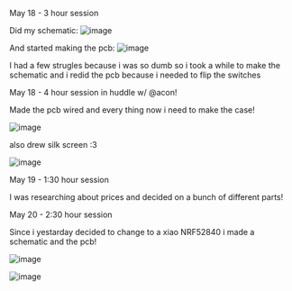 May 18 - 3 hour session

Did my schematic:
![image](https://github.com/user-attachments/assets/1e44dde6-1a90-4fac-bc7a-6578a551be36)

And started making the pcb:
![image](https://github.com/user-attachments/assets/e506a037-55b9-4ad1-b5d8-cea2edd45712)

I had a few strugles because i was so dumb so i took a while to make the schematic and i redid the pcb because i needed to flip the switches

May 18 - 4 hour session in huddle w/ @acon!

Made the pcb wired and every thing now i need to make the case!

![image](https://hc-cdn.hel1.your-objectstorage.com/s/v3/96c6e621ed6efd4eb73a627d444852044931dd26_image.png)

also drew silk screen :3

![image](https://hc-cdn.hel1.your-objectstorage.com/s/v3/3739aa13ad6cda50378e6f8f8947cf18623f6b46_silkscreen.png)

May 19 - 1:30 hour session

I was researching about prices and decided on a bunch of different parts!

May 20 - 2:30 hour session

Since i yestarday decided to change to a xiao NRF52840 i made a schematic and the pcb!

![image](https://hc-cdn.hel1.your-objectstorage.com/s/v3/00588f102559cf54a683d342fbdc5db00ea16e84_image.png)

![image](https://hc-cdn.hel1.your-objectstorage.com/s/v3/bd1ef7cc8fa7230d0f2f6f93d1a824ccf9e817f0_image.png)
